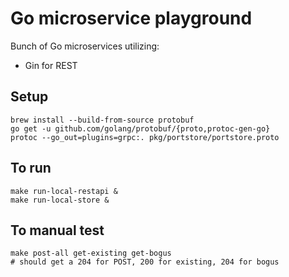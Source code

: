 Go microservice playground
==========================

Bunch of Go microservices utilizing:
* Gin for REST

Setup
-----
```
brew install --build-from-source protobuf
go get -u github.com/golang/protobuf/{proto,protoc-gen-go}
protoc --go_out=plugins=grpc:. pkg/portstore/portstore.proto
```

To run
------
```
make run-local-restapi &
make run-local-store &
```

To manual test
--------------
```
make post-all get-existing get-bogus
# should get a 204 for POST, 200 for existing, 204 for bogus
```
